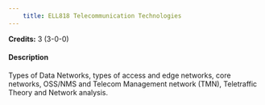 ```yaml
---
    title: ELL818 Telecommunication Technologies
---
```

**Credits:** 3 (3-0-0)



#### Description 
Types of Data Networks, types of access and edge networks, core networks, OSS/NMS and Telecom Management network (TMN), Teletraffic Theory and Network analysis.